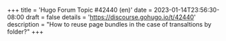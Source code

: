 +++
title = 'Hugo Forum Topic #42440 (en)'
date = 2023-01-14T23:56:30-08:00
draft = false
details = 'https://discourse.gohugo.io/t/42440'
description = "How to reuse page bundles in the case of transaltions by folder?"
+++

